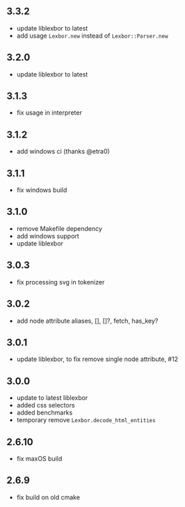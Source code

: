 ## 3.3.2
* update liblexbor to latest
* add usage `Lexbor.new` instead of `Lexbor::Parser.new`

## 3.2.0
* update liblexbor to latest

## 3.1.3
* fix usage in interpreter

## 3.1.2
* add windows ci (thanks @etra0)

## 3.1.1
* fix windows build

## 3.1.0
* remove Makefile dependency
* add windows support
* update liblexbor

## 3.0.3
* fix processing svg in tokenizer

## 3.0.2
* add node attribute aliases, [], []?, fetch, has_key?

## 3.0.1
* update liblexbor, to fix remove single node attribute, #12

## 3.0.0
* update to latest liblexbor
* added css selectors
* added benchmarks
* temporary remove `Lexbor.decode_html_entities`

## 2.6.10
* fix maxOS build

## 2.6.9
* fix build on old cmake
